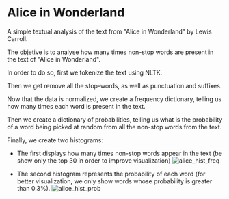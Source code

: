 # Alice in Wonderland
A simple textual analysis of the text from "Alice in Wonderland" by Lewis Carroll.

The objetive is to analyse how many times non-stop words are present in the text of "Alice in Wonderland".

In order to do so, first we tokenize the text using NLTK.

Then we get remove all the stop-words, as well as punctuation and suffixes.

Now that the data is normalized, we create a frequency dictionary, telling us how many times each word is present in the text.

Then we create a dictionary of probabilities, telling us what is the probability of a word being picked at random from all the non-stop words from the text.

Finally, we create two histograms:  
* The first displays how many times non-stop words appear in the text (be show only the top 30 in order to improve visualization)
![alice_hist_freq](https://user-images.githubusercontent.com/112963325/197467721-d2c5fc23-2a2b-4d35-9357-a3c25aedf865.png)

* The second histogram represents the probability of each word (for better visualization, we only show words whose probability is greater than 0.3%).
![alice_hist_prob](https://user-images.githubusercontent.com/112963325/197467928-4a22f16d-f3ed-4412-a66a-933d578cd864.png)




